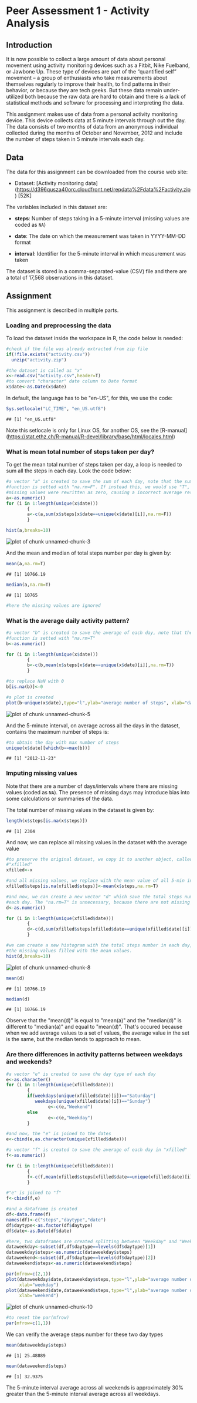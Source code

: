 Peer Assessment 1 - Activity Analysis
========================================================

## Introduction

It is now possible to collect a large amount of data about personal movement 
using activity monitoring devices such as a Fitbit, Nike Fuelband, or 
Jawbone Up. These type of devices are part of the “quantified self” movement – a
group of enthusiasts who take measurements about themselves regularly to improve
their health, to find patterns in their behavior, or because they are tech 
geeks. But these data remain under-utilized both because the raw data are hard 
to obtain and there is a lack of statistical methods and software for processing
and interpreting the data.

This assignment makes use of data from a personal activity monitoring device. 
This device collects data at 5 minute intervals through out the day. The data 
consists of two months of data from an anonymous individual collected during the
months of October and November, 2012 and include the number of steps taken in 5 
minute intervals each day.

## Data

The data for this assignment can be downloaded from the course web
site:

* Dataset: [Activity monitoring data]
(https://d396qusza40orc.cloudfront.net/repdata%2Fdata%2Factivity.zip) [52K]

The variables included in this dataset are:

* **steps**: Number of steps taking in a 5-minute interval (missing
    values are coded as `NA`)

* **date**: The date on which the measurement was taken in YYYY-MM-DD
    format

* **interval**: Identifier for the 5-minute interval in which
    measurement was taken




The dataset is stored in a comma-separated-value (CSV) file and there
are a total of 17,568 observations in this
dataset.


## Assignment

This assignment is described in multiple parts. 


### Loading and preprocessing the data

To load the dataset inside the workspace in R, the code below is needed:


```r
#check if the file was already extracted from zip file
if(!file.exists("activity.csv"))
  unzip("activity.zip")

#the dataset is called as "x"
x<-read.csv("activity.csv",header=T)
#to convert "character" date column to Date format
x$date<-as.Date(x$date)
```

In default, the language has to be "en-US", for this, we use the code:

```r
Sys.setlocale("LC_TIME", "en_US.utf8")
```

```
## [1] "en_US.utf8"
```

Note this setlocale is only for Linux OS, for another OS, see the [R-manual]
(https://stat.ethz.ch/R-manual/R-devel/library/base/html/locales.html)


### What is mean total number of steps taken per day?

To get the mean total number of steps taken per day, a loop is needed to sum all
the steps in each day. Look the code below:


```r
#a vector "a" is created to save the sum of each day, note that the sum() 
#function is setted with "na.rm=F". If instead this, we would use "T", all the
#missing values were rewritten as zero, causing a incorrect average result.
a<-as.numeric()
for (i in 1:length(unique(x$date)))
        {
        a<-c(a,sum(x$steps[x$date==unique(x$date)[i]],na.rm=F))
        }

hist(a,breaks=10)
```

![plot of chunk unnamed-chunk-3](figure/unnamed-chunk-3-1.png) 

And the mean and median of total steps number per day is given by:



```r
mean(a,na.rm=T)
```

```
## [1] 10766.19
```

```r
median(a,na.rm=T)
```

```
## [1] 10765
```

```r
#here the missing values are ignored
```


### What is the average daily activity pattern?


```r
#a vector "b" is created to save the average of each day, note that the mean() 
#function is setted with "na.rm=T"
b<-as.numeric()

for (i in 1:length(unique(x$date)))
        {
        b<-c(b,mean(x$steps[x$date==unique(x$date)[i]],na.rm=T))
        }

#to replace NaN with 0
b[is.na(b)]<-0

#a plot is created
plot(b~unique(x$date),type="l",ylab="average number of steps", xlab="date")
```

![plot of chunk unnamed-chunk-5](figure/unnamed-chunk-5-1.png) 

And the 5-minute interval, on average across all the days in the dataset, 
contains the maximum number of steps is:

```r
#to obtain the day with max number of steps
unique(x$date)[which(b==max(b))]
```

```
## [1] "2012-11-23"
```


### Imputing missing values

Note that there are a number of days/intervals where there are missing
values (coded as `NA`). The presence of missing days may introduce
bias into some calculations or summaries of the data.

The total number of missing values in the dataset is given by:

```r
length(x$steps[is.na(x$steps)])
```

```
## [1] 2304
```

And now, we can replace all missing values in the dataset with the average value

```r
#to preserve the original dataset, we copy it to another object, called
#"xfilled"
xfilled<-x

#and all missing values, we replace with the mean value of all 5-min interval
xfilled$steps[is.na(xfilled$steps)]<-mean(x$steps,na.rm=T)

#and now, we can create a new vector "d" which save the total steps number for 
#each day. The "na.rm=T" is unnecessary, because there are not missing values
d<-as.numeric()

for (i in 1:length(unique(xfilled$date)))
        {
        d<-c(d,sum(xfilled$steps[xfilled$date==unique(xfilled$date)[i]]))
        }

#we can create a new histogram with the total steps number in each day, and
#the missing values filled with the mean values.
hist(d,breaks=10)
```

![plot of chunk unnamed-chunk-8](figure/unnamed-chunk-8-1.png) 


```r
mean(d)
```

```
## [1] 10766.19
```

```r
median(d)
```

```
## [1] 10766.19
```

Observe that the "mean(d)" is equal to "mean(a)" and the "median(d)" is 
different to "median(a)" and equal to "mean(d)".
That's occured because when we add average values to a set of values, the 
average value in the set is the same, but the median tends to approach to mean.


### Are there differences in activity patterns between weekdays and weekends?


```r
#a vector "e" is created to save the day type of each day
e<-as.character()
for (i in 1:length(unique(xfilled$date)))
        {
        if(weekdays(unique(xfilled$date)[i])=="Saturday"|
           weekdays(unique(xfilled$date)[i])=="Sunday")
                e<-c(e,"Weekend")
        else
                e<-c(e,"Weekday")
        }

#and now, the "e" is joined to the dates
e<-cbind(e,as.character(unique(xfilled$date)))

#a vector "f" is created to save the average of each day in "xfilled"
f<-as.numeric()

for (i in 1:length(unique(xfilled$date)))
        {
        f<-c(f,mean(xfilled$steps[xfilled$date==unique(xfilled$date)[i]]))
        }

#"e" is joined to "f"
f<-cbind(f,e)

#and a dataframe is created
df<-data.frame(f)
names(df)<-c("steps","daytype","date")
df$daytype<-as.factor(df$daytype)
df$date<-as.Date(df$date)

#here, two dataframes are created splitting between "Weekday" and "Weekend"
dataweekday<-subset(df,df$daytype==levels(df$daytype)[1])
dataweekday$steps<-as.numeric(dataweekday$steps)
dataweekend<-subset(df,df$daytype==levels(df$daytype)[2])
dataweekend$steps<-as.numeric(dataweekend$steps)

par(mfrow=c(2,1)) 
plot(dataweekday$date,dataweekday$steps,type="l",ylab="average number of steps",
     xlab="weekday")
plot(dataweekend$date,dataweekend$steps,type="l",ylab="average number of steps",
     xlab="weekend")
```

![plot of chunk unnamed-chunk-10](figure/unnamed-chunk-10-1.png) 

```r
#to reset the par(mfrow)
par(mfrow=c(1,1)) 
```

We can verify the average steps number for these two day types

```r
mean(dataweekday$steps)
```

```
## [1] 25.48889
```

```r
mean(dataweekend$steps)
```

```
## [1] 32.9375
```

The 5-minute interval average across all weekends is approximately 30% greater 
than the 5-minute interval average across all weekdays.


